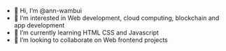 - 👋 Hi, I’m @ann-wambui
- 👀 I’m interested in Web development, cloud computing, blockchain and app development
- 🌱 I’m currently learning HTML CSS and Javascript
- 💞️ I’m looking to collaborate on Web frontend projects

<!---
ann-wambui/ann-wambui is a ✨ special ✨ repository because its `README.md` (this file) appears on your GitHub profile.
You can click the Preview link to take a look at your changes.
--->
